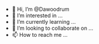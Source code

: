 - 👋 Hi, I’m @Dawoodrum
- 👀 I’m interested in ...
- 🌱 I’m currently learning ...
- 💞️ I’m looking to collaborate on ...
- 📫 How to reach me ...

<!---
Dawoodrum/Dawoodrum is a ✨ special ✨ repository because its `README.md` (this file) appears on your GitHub profile.
You can click the Preview link to take a look at your changes.
--->
